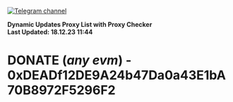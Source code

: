 [![Telegram channel](https://img.shields.io/endpoint?url=https://runkit.io/damiankrawczyk/telegram-badge/branches/master?url=https://t.me/n4z4v0d)](https://t.me/n4z4v0d) 

**Dynamic Updates Proxy List with Proxy Checker**  
**Last Updated: 18.12.23 11:44**

# DONATE (_any evm_) - 0xDEADf12DE9A24b47Da0a43E1bA70B8972F5296F2
